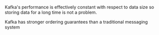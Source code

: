 Kafka's performance is effectively constant with respect to data size so storing data for a long time is not a problem.

Kafka has stronger ordering guarantees than a traditional messaging system

